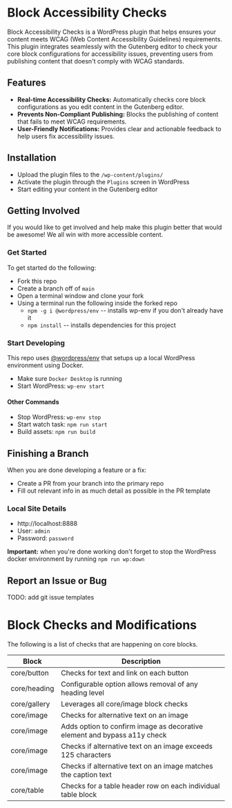 # Block Accessibility Checks

Block Accessibility Checks is a WordPress plugin that helps ensures your content meets WCAG (Web Content Accessibility Guidelines) requirements. This plugin integrates seamlessly with the Gutenberg editor to check your core block configurations for accessibility issues, preventing users from publishing content that doesn't comply with WCAG standards.

## Features

-   **Real-time Accessibility Checks:** Automatically checks core block configurations as you edit content in the Gutenberg editor.
-   **Prevents Non-Compliant Publishing:** Blocks the publishing of content that fails to meet WCAG requirements.
-   **User-Friendly Notifications:** Provides clear and actionable feedback to help users fix accessibility issues.

## Installation

-   Upload the plugin files to the `/wp-content/plugins/`
-   Activate the plugin through the `Plugins` screen in WordPress
-   Start editing your content in the Gutenberg editor

## Getting Involved

If you would like to get involved and help make this plugin better that would be awesome! We all win with more accessible content.

### Get Started

To get started do the following:

-   Fork this repo
-   Create a branch off of `main`
-   Open a terminal window and clone your fork
-   Using a terminal run the following inside the forked repo
    -   `npm -g i @wordpress/env` -- installs wp-env if you don't already have it
    -   `npm install` -- installs dependencies for this project

### Start Developing

This repo uses [@wordpress/env](https://github.com/WordPress/gutenberg/tree/HEAD/packages/env#readme) that setups up a local WordPress environment using Docker.

-   Make sure `Docker Desktop` is running
-   Start WordPress: `wp-env start`

#### Other Commands

-   Stop WordPress: `wp-env stop`
-   Start watch task: `npm run start`
-   Build assets: `npm run build`

## Finishing a Branch

When you are done developing a feature or a fix:

-   Create a PR from your branch into the primary repo
-   Fill out relevant info in as much detail as possible in the PR template

### Local Site Details

-   http://localhost:8888
-   User: `admin`
-   Password: `password`

**Important:** when you're done working don't forget to stop the WordPress docker environment by running `npm run wp:down`

## Report an Issue or Bug

TODO: add git issue templates

# Block Checks and Modifications

The following is a list of checks that are happening on core blocks.

| Block        | Description                                                              |
| ------------ | ------------------------------------------------------------------------ |
| core/button  | Checks for text and link on each button                                  |
| core/heading | Configurable option allows removal of any heading level                  |
| core/gallery | Leverages all core/image block checks                                    |
| core/image   | Checks for alternative text on an image                                  |
| core/image   | Adds option to confirm image as decorative element and bypass a11y check |
| core/image   | Checks if alternative text on an image exceeds 125 characters            |
| core/image   | Checks if alternative text on an image matches the caption text          |
| core/table   | Checks for a table header row on each individual table block             |
